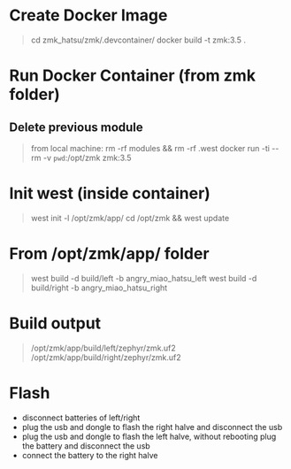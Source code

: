 # Create Docker Image
> cd zmk_hatsu/zmk/.devcontainer/
> docker build -t zmk:3.5 .

# Run Docker Container (from zmk folder)
## Delete previous module
> from local machine: rm -rf modules && rm -rf .west
> docker run -ti --rm -v `pwd`:/opt/zmk zmk:3.5

# Init west (inside container)
> west init -l /opt/zmk/app/
> cd /opt/zmk && west update

# From /opt/zmk/app/ folder
> west build -d build/left -b angry_miao_hatsu_left
> west build -d build/right -b angry_miao_hatsu_right

# Build output
> /opt/zmk/app/build/left/zephyr/zmk.uf2
> /opt/zmk/app/build/right/zephyr/zmk.uf2

# Flash
- disconnect batteries of left/right
- plug the usb and dongle to flash the right halve and disconnect the usb
- plug the usb and dongle to flash the left halve, without rebooting plug the battery and disconnect the usb
- connect the battery to the right halve
